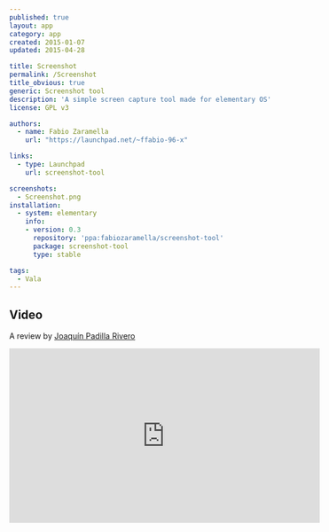```yaml
---
published: true
layout: app
category: app
created: 2015-01-07
updated: 2015-04-28

title: Screenshot
permalink: /Screenshot
title_obvious: true
generic: Screenshot tool
description: 'A simple screen capture tool made for elementary OS'
license: GPL v3

authors:
  - name: Fabio Zaramella
    url: "https://launchpad.net/~ffabio-96-x"

links:
  - type: Launchpad
    url: screenshot-tool

screenshots:
  - Screenshot.png
installation:
  - system: elementary
    info:
    - version: 0.3
      repository: 'ppa:fabiozaramella/screenshot-tool'
      package: screenshot-tool
      type: stable

tags:
  - Vala
---
```

## Video
A review by [Joaquín Padilla Rivero](https://www.youtube.com/channel/UC_im4PuM9ViTNjaUf2cXmgg)

<iframe width="560" height="315" src="https://www.youtube.com/embed/hwEi-JjVKuc" frameborder="0" allowfullscreen></iframe>